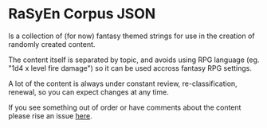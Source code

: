 # RaSyEn Corpus JSON

Is a collection of (for now) fantasy themed strings for use in the creation of randomly created content.

The content itself is separated by topic, and avoids using RPG language (eg. "1d4 x level fire damage") so it can be used accross fantasy RPG settings.

A lot of the content is always under constant review, re-classification, renewal, so you can expect changes at any time.

If you see something out of order or have comments about the content please rise an issue [here](https://github.com/patxipierce/rasyen-corpus-json/issues/new).
